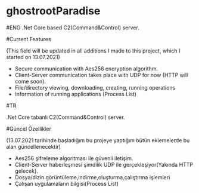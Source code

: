 # ghostrootParadise
#ENG
.Net Core based C2(Command&Control) server.

#Current Features

(This field will be updated in all additions I made to this project, which I started on 13.07.2021)

- Secure communication with Aes256 encryption algorithm.
- Client-Server communication takes place with UDP for now (HTTP will come soon).
- File/directory viewing, downloading, creating, running operations
- Information of running applications (Process List)

#TR

.Net Core tabanlı C2(Command&Control) server.

#Güncel Özellikler

(13.07.2021 tarihinde başladığım bu projeye yaptığım bütün eklemelerde bu alan güncellenecektir)

- Aes256 şifreleme algoritması ile güvenli iletişim.
- Client-Server haberleşmesi şimdilik UDP ile gerçekleşiyor(Yakında HTTP gelecek).
- Dosya/dizin görüntüleme,indirme,oluşturma,çalıştırma işlemleri
- Çalışan uygulamaların bilgisi(Process List)

